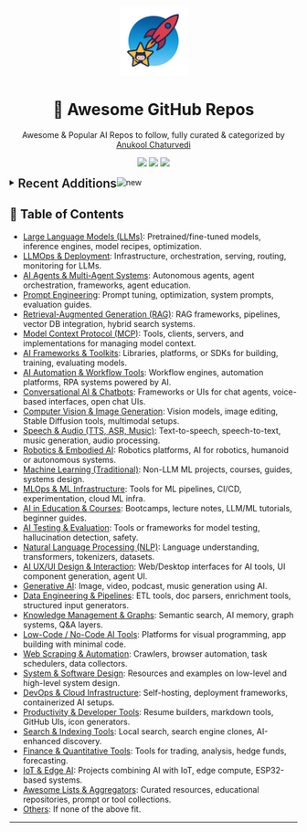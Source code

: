 <p align="center"><img src="assets/awesome-logo.png" width="120" alt="Awesome Repos"/></p>
<h1 align="center">🚀 Awesome GitHub Repos</h1>
<p align="center">Awesome & Popular AI Repos to follow, fully curated & categorized by <a href="https://github.com/anukchat">Anukool Chaturvedi</a></p>
<p align="center">
  <a href="https://github.com/anukchat/awesome-github-repos/stargazers"><img src="https://img.shields.io/github/stars/anukchat/awesome-github-repos?style=flat-square"></a>
  <a href="https://github.com/anukchat/awesome-github-repos/network/members"><img src="https://img.shields.io/github/forks/anukchat/awesome-github-repos?style=flat-square"></a>
  <a href="https://github.com/anukchat/awesome-github-repos/blob/main/LICENSE"><img src="https://img.shields.io/github/license/anukchat/awesome-github-repos?style=flat-square"></a>
  </p>

<details align="left">
<summary><span style='font-size:1.5em; font-weight:600; vertical-align:middle;'>Recent Additions</span><img src="https://github.com/Anmol-Baranwal/Cool-GIFs-For-GitHub/assets/74038190/9037a869-528d-44e2-acaa-288c260ec742" width="35" alt="new"/></summary>

<table align="center"><tr><td style="vertical-align:top; padding: 24px 36px; text-align:center;"><div align="left"><img src="https://github.com/Anmol-Baranwal/Cool-GIFs-For-GitHub/assets/74038190/9037a869-528d-44e2-acaa-288c260ec742" width="40" alt="new"/></div>
<div align="center">
  <img src="https://avatars.githubusercontent.com/u/34525670?v=4" width="32"/><br/>
  <strong><a href="https://github.com/landing-ai/ade-python">landing-ai/ade-python</a> </strong>
  <br/><br/>
  <em></em>
  <br/><br/>
  <span>
    <a href="https://github.com/landing-ai/ade-python/stargazers"><img src="https://img.shields.io/github/stars/landing-ai/ade-python?style=flat-square&labelColor=343b41"></a>
    <a href="https://github.com/landing-ai/ade-python/network/members"><img src="https://img.shields.io/github/forks/landing-ai/ade-python?style=flat-square&labelColor=343b41"></a>
  </span>
</div>

</td><td style="vertical-align:top; padding: 24px 36px; text-align:center;"><div align="left"><img src="https://github.com/Anmol-Baranwal/Cool-GIFs-For-GitHub/assets/74038190/9037a869-528d-44e2-acaa-288c260ec742" width="40" alt="new"/></div>
<div align="center">
  <img src="https://avatars.githubusercontent.com/u/1794388?v=4" width="32"/><br/>
  <strong><a href="https://github.com/YaLTeR/niri">YaLTeR/niri</a> 🔥🔥🔥</strong>
  <br/><br/>
  <em>A scrollable-tiling Wayland compositor.</em>
  <br/><br/>
  <span>
    <a href="https://github.com/YaLTeR/niri/stargazers"><img src="https://img.shields.io/github/stars/YaLTeR/niri?style=flat-square&labelColor=343b41"></a>
    <a href="https://github.com/YaLTeR/niri/network/members"><img src="https://img.shields.io/github/forks/YaLTeR/niri?style=flat-square&labelColor=343b41"></a>
  </span>
</div>

</td></tr><tr><td style="vertical-align:top; padding: 24px 36px; text-align:center;"><div align="left"><img src="https://github.com/Anmol-Baranwal/Cool-GIFs-For-GitHub/assets/74038190/9037a869-528d-44e2-acaa-288c260ec742" width="40" alt="new"/></div>
<div align="center">
  <img src="https://avatars.githubusercontent.com/u/11260967?v=4" width="32"/><br/>
  <strong><a href="https://github.com/ChromeDevTools/chrome-devtools-mcp">ChromeDevTools/chrome-devtools-mcp</a> 🔥🔥🔥</strong>
  <br/><br/>
  <em>Chrome DevTools for coding agents</em>
  <br/><br/>
  <span>
    <a href="https://github.com/ChromeDevTools/chrome-devtools-mcp/stargazers"><img src="https://img.shields.io/github/stars/ChromeDevTools/chrome-devtools-mcp?style=flat-square&labelColor=343b41"></a>
    <a href="https://github.com/ChromeDevTools/chrome-devtools-mcp/network/members"><img src="https://img.shields.io/github/forks/ChromeDevTools/chrome-devtools-mcp?style=flat-square&labelColor=343b41"></a>
  </span>
</div>

</td><td style="vertical-align:top; padding: 24px 36px; text-align:center;"><div align="left"><img src="https://github.com/Anmol-Baranwal/Cool-GIFs-For-GitHub/assets/74038190/9037a869-528d-44e2-acaa-288c260ec742" width="40" alt="new"/></div>
<div align="center">
  <img src="https://avatars.githubusercontent.com/u/98941975?v=4" width="32"/><br/>
  <strong><a href="https://github.com/Eventual-Inc/Daft">Eventual-Inc/Daft</a> 🔥</strong>
  <br/><br/>
  <em>Distributed query engine providing simple and reliable data processing for any modality and scale</em>
  <br/><br/>
  <span>
    <a href="https://github.com/Eventual-Inc/Daft/stargazers"><img src="https://img.shields.io/github/stars/Eventual-Inc/Daft?style=flat-square&labelColor=343b41"></a>
    <a href="https://github.com/Eventual-Inc/Daft/network/members"><img src="https://img.shields.io/github/forks/Eventual-Inc/Daft?style=flat-square&labelColor=343b41"></a>
  </span>
</div>

</td></tr><tr><td style="vertical-align:top; padding: 24px 36px; text-align:center;"><div align="left"><img src="https://github.com/Anmol-Baranwal/Cool-GIFs-For-GitHub/assets/74038190/9037a869-528d-44e2-acaa-288c260ec742" width="40" alt="new"/></div>
<div align="center">
  <img src="https://avatars.githubusercontent.com/u/160175171?v=4" width="32"/><br/>
  <strong><a href="https://github.com/emcie-co/parlant">emcie-co/parlant</a> 🔥🔥🔥</strong>
  <br/><br/>
  <em>LLM agents built for control. Designed for real-world use. Deployed in minutes.</em>
  <br/><br/>
  <span>
    <a href="https://github.com/emcie-co/parlant/stargazers"><img src="https://img.shields.io/github/stars/emcie-co/parlant?style=flat-square&labelColor=343b41"></a>
    <a href="https://github.com/emcie-co/parlant/network/members"><img src="https://img.shields.io/github/forks/emcie-co/parlant?style=flat-square&labelColor=343b41"></a>
  </span>
</div>

</td><td style="vertical-align:top; padding: 24px 36px; text-align:center;"><div align="left"><img src="https://github.com/Anmol-Baranwal/Cool-GIFs-For-GitHub/assets/74038190/9037a869-528d-44e2-acaa-288c260ec742" width="40" alt="new"/></div>
<div align="center">
  <img src="https://avatars.githubusercontent.com/u/9919?v=4" width="32"/><br/>
  <strong><a href="https://github.com/github/spec-kit">github/spec-kit</a> 🔥🔥🔥</strong>
  <br/><br/>
  <em>💫 Toolkit to help you get started with Spec-Driven Development</em>
  <br/><br/>
  <span>
    <a href="https://github.com/github/spec-kit/stargazers"><img src="https://img.shields.io/github/stars/github/spec-kit?style=flat-square&labelColor=343b41"></a>
    <a href="https://github.com/github/spec-kit/network/members"><img src="https://img.shields.io/github/forks/github/spec-kit?style=flat-square&labelColor=343b41"></a>
  </span>
</div>

</td></tr><tr><td style="vertical-align:top; padding: 24px 36px; text-align:center;"><div align="left"><img src="https://github.com/Anmol-Baranwal/Cool-GIFs-For-GitHub/assets/74038190/9037a869-528d-44e2-acaa-288c260ec742" width="40" alt="new"/></div>
<div align="center">
  <img src="https://avatars.githubusercontent.com/u/228526110?v=4" width="32"/><br/>
  <strong><a href="https://github.com/dotgeminidev/.gemini">dotgeminidev/.gemini</a> </strong>
  <br/><br/>
  <em></em>
  <br/><br/>
  <span>
    <a href="https://github.com/dotgeminidev/.gemini/stargazers"><img src="https://img.shields.io/github/stars/dotgeminidev/.gemini?style=flat-square&labelColor=343b41"></a>
    <a href="https://github.com/dotgeminidev/.gemini/network/members"><img src="https://img.shields.io/github/forks/dotgeminidev/.gemini?style=flat-square&labelColor=343b41"></a>
  </span>
</div>

</td><td style="vertical-align:top; padding: 24px 36px; text-align:center;"><div align="left"><img src="https://github.com/Anmol-Baranwal/Cool-GIFs-For-GitHub/assets/74038190/9037a869-528d-44e2-acaa-288c260ec742" width="40" alt="new"/></div>
<div align="center">
  <img src="https://avatars.githubusercontent.com/u/15352619?v=4" width="32"/><br/>
  <strong><a href="https://github.com/dusty-nv/jetson-inference">dusty-nv/jetson-inference</a> 🔥🔥</strong>
  <br/><br/>
  <em>Hello AI World guide to deploying deep-learning inference networks and deep vision primitives with TensorRT and NVIDIA J...</em>
  <br/><br/>
  <span>
    <a href="https://github.com/dusty-nv/jetson-inference/stargazers"><img src="https://img.shields.io/github/stars/dusty-nv/jetson-inference?style=flat-square&labelColor=343b41"></a>
    <a href="https://github.com/dusty-nv/jetson-inference/network/members"><img src="https://img.shields.io/github/forks/dusty-nv/jetson-inference?style=flat-square&labelColor=343b41"></a>
  </span>
</div>

</td></tr><tr><td style="vertical-align:top; padding: 24px 36px; text-align:center;"><div align="left"><img src="https://github.com/Anmol-Baranwal/Cool-GIFs-For-GitHub/assets/74038190/9037a869-528d-44e2-acaa-288c260ec742" width="40" alt="new"/></div>
<div align="center">
  <img src="https://avatars.githubusercontent.com/u/201259543?v=4" width="32"/><br/>
  <strong><a href="https://github.com/llamastack/llama-stack">llamastack/llama-stack</a> 🔥🔥</strong>
  <br/><br/>
  <em>Composable building blocks to build Llama Apps</em>
  <br/><br/>
  <span>
    <a href="https://github.com/llamastack/llama-stack/stargazers"><img src="https://img.shields.io/github/stars/llamastack/llama-stack?style=flat-square&labelColor=343b41"></a>
    <a href="https://github.com/llamastack/llama-stack/network/members"><img src="https://img.shields.io/github/forks/llamastack/llama-stack?style=flat-square&labelColor=343b41"></a>
  </span>
</div>

</td><td style="vertical-align:top; padding: 24px 36px; text-align:center;"><div align="left"><img src="https://github.com/Anmol-Baranwal/Cool-GIFs-For-GitHub/assets/74038190/9037a869-528d-44e2-acaa-288c260ec742" width="40" alt="new"/></div>
<div align="center">
  <img src="https://avatars.githubusercontent.com/u/3095771?v=4" width="32"/><br/>
  <strong><a href="https://github.com/ashishpatel26/500-AI-Agents-Projects">ashishpatel26/500-AI-Agents-Projects</a> 🔥🔥🔥</strong>
  <br/><br/>
  <em>The 500 AI Agents Projects is a curated collection of AI agent use cases across various industries. It showcases practic...</em>
  <br/><br/>
  <span>
    <a href="https://github.com/ashishpatel26/500-AI-Agents-Projects/stargazers"><img src="https://img.shields.io/github/stars/ashishpatel26/500-AI-Agents-Projects?style=flat-square&labelColor=343b41"></a>
    <a href="https://github.com/ashishpatel26/500-AI-Agents-Projects/network/members"><img src="https://img.shields.io/github/forks/ashishpatel26/500-AI-Agents-Projects?style=flat-square&labelColor=343b41"></a>
  </span>
</div>

</td></tr></table>

</details>

## 📑 Table of Contents

- [Large Language Models (LLMs)](categories/large-language-models-llms.md): Pretrained/fine-tuned models, inference engines, model recipes, optimization.
- [LLMOps & Deployment](categories/llmops-deployment.md): Infrastructure, orchestration, serving, routing, monitoring for LLMs.
- [AI Agents & Multi-Agent Systems](categories/ai-agents-multi-agent-systems.md): Autonomous agents, agent orchestration, frameworks, agent education.
- [Prompt Engineering](categories/prompt-engineering.md): Prompt tuning, optimization, system prompts, evaluation guides.
- [Retrieval-Augmented Generation (RAG)](categories/retrieval-augmented-generation-rag.md): RAG frameworks, pipelines, vector DB integration, hybrid search systems.
- [Model Context Protocol (MCP)](categories/model-context-protocol-mcp.md): Tools, clients, servers, and implementations for managing model context.
- [AI Frameworks & Toolkits](categories/ai-frameworks-toolkits.md): Libraries, platforms, or SDKs for building, training, evaluating models.
- [AI Automation & Workflow Tools](categories/ai-automation-workflow-tools.md): Workflow engines, automation platforms, RPA systems powered by AI.
- [Conversational AI & Chatbots](categories/conversational-ai-chatbots.md): Frameworks or UIs for chat agents, voice-based interfaces, open chat UIs.
- [Computer Vision & Image Generation](categories/computer-vision-image-generation.md): Vision models, image editing, Stable Diffusion tools, multimodal setups.
- [Speech & Audio (TTS, ASR, Music)](categories/speech-audio-tts-asr-music.md): Text-to-speech, speech-to-text, music generation, audio processing.
- [Robotics & Embodied AI](categories/robotics-embodied-ai.md): Robotics platforms, AI for robotics, humanoid or autonomous systems.
- [Machine Learning (Traditional)](categories/machine-learning-traditional.md): Non-LLM ML projects, courses, guides, systems design.
- [MLOps & ML Infrastructure](categories/mlops-ml-infrastructure.md): Tools for ML pipelines, CI/CD, experimentation, cloud ML infra.
- [AI in Education & Courses](categories/ai-in-education-courses.md): Bootcamps, lecture notes, LLM/ML tutorials, beginner guides.
- [AI Testing & Evaluation](categories/ai-testing-evaluation.md): Tools or frameworks for model testing, hallucination detection, safety.
- [Natural Language Processing (NLP)](categories/natural-language-processing-nlp.md): Language understanding, transformers, tokenizers, datasets.
- [AI UX/UI Design & Interaction](categories/ai-ux-ui-design-interaction.md): Web/Desktop interfaces for AI tools, UI component generation, agent UI.
- [Generative AI](categories/generative-ai.md): Image, video, podcast, music generation using AI.
- [Data Engineering & Pipelines](categories/data-engineering-pipelines.md): ETL tools, doc parsers, enrichment tools, structured input generators.
- [Knowledge Management & Graphs](categories/knowledge-management-graphs.md): Semantic search, AI memory, graph systems, Q&A layers.
- [Low-Code / No-Code AI Tools](categories/low-code-no-code-ai-tools.md): Platforms for visual programming, app building with minimal code.
- [Web Scraping & Automation](categories/web-scraping-automation.md): Crawlers, browser automation, task schedulers, data collectors.
- [System & Software Design](categories/system-software-design.md): Resources and examples on low-level and high-level system design.
- [DevOps & Cloud Infrastructure](categories/devops-cloud-infrastructure.md): Self-hosting, deployment frameworks, containerized AI setups.
- [Productivity & Developer Tools](categories/productivity-developer-tools.md): Resume builders, markdown tools, GitHub UIs, icon generators.
- [Search & Indexing Tools](categories/search-indexing-tools.md): Local search, search engine clones, AI-enhanced discovery.
- [Finance & Quantitative Tools](categories/finance-quantitative-tools.md): Tools for trading, analysis, hedge funds, forecasting.
- [IoT & Edge AI](categories/iot-edge-ai.md): Projects combining AI with IoT, edge compute, ESP32-based systems.
- [Awesome Lists & Aggregators](categories/awesome-lists-aggregators.md): Curated resources, educational repositories, prompt or tool collections.
- [Others](categories/others.md): If none of the above fit.

---

